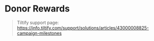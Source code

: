 # Donor Rewards


> Tiltify support page:
> https://info.tiltify.com/support/solutions/articles/43000008825-campaign-milestones
